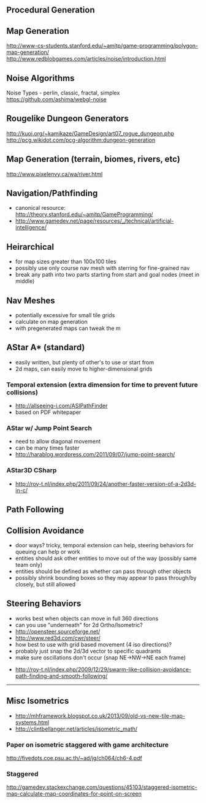 Procedural Generation
----------------------

## Map Generation
http://www-cs-students.stanford.edu/~amitp/game-programming/polygon-map-generation/
http://www.redblobgames.com/articles/noise/introduction.html

## Noise Algorithms
Noise Types - perlin, classic, fractal, simplex
https://github.com/ashima/webgl-noise

## Rougelike Dungeon Generators
http://kuoi.org/~kamikaze/GameDesign/art07_rogue_dungeon.php
http://pcg.wikidot.com/pcg-algorithm:dungeon-generation

## Map Generation (terrain, biomes, rivers, etc)
http://www.pixelenvy.ca/wa/river.html


Navigation/Pathfinding
----------------------

- canonical resource: http://theory.stanford.edu/~amitp/GameProgramming/
- http://www.gamedev.net/page/resources/_/technical/artificial-intelligence/

## Heirarchical
- for map sizes greater than 100x100 tiles
- possibly use only course nav mesh with sterring for fine-grained nav
- break any path into two parts starting from start and goal nodes (meet in middle)

## Nav Meshes
- potentially excessive for small tile grids
- calculate on map generation
- with pregenerated maps can tweak the m

## AStar A* (standard)
- easily written, but plenty of other's to use or start from
- 2d maps, can easily move to higher-dimensional grids

### Temporal extension (extra dimension for time to prevent future collisions)
- http://allseeing-i.com/ASIPathFinder
- based on PDF whitepaper

### AStar w/ Jump Point Search
- need to allow diagonal movement
- can be many times faster
- http://harablog.wordpress.com/2011/09/07/jump-point-search/

### AStar3D CSharp
- http://roy-t.nl/index.php/2011/09/24/another-faster-version-of-a-2d3d-in-c/


Path Following
--------------

## Collision Avoidance
- door ways? tricky, temporal extension can help, steering behaviors for queuing can help or work
- entities should ask other entities to move out of the way (possibly same team only)
- entities should be defined as whether can pass through other objects
- possibly shrink bounding boxes so they may appear to pass through/by closely, but still allowed

## Steering Behaviors
- works best when objects can move in full 360 directions
- can you use "underneath" for 2d Ortho/Isometric?
- http://opensteer.sourceforge.net/
- http://www.red3d.com/cwr/steer/
- how best to use with grid based movement (4 iso directions)?
- probably just snap the 2d/3d vector to specific quadrants
- make sure oscillations don't occur (snap NE->NW->NE each frame)

* http://roy-t.nl/index.php/2009/12/29/swarm-like-collision-avoidance-path-finding-and-smooth-following/

--------------

## Misc Isometrics
- http://mhframework.blogspot.co.uk/2013/09/old-vs-new-tile-map-systems.html
- http://clintbellanger.net/articles/isometric_math/

### Paper on isometric staggered with game architecture
http://fivedots.coe.psu.ac.th/~ad/jg/ch064/ch6-4.pdf

### Staggered
http://gamedev.stackexchange.com/questions/45103/staggered-isometric-map-calculate-map-coordinates-for-point-on-screen
